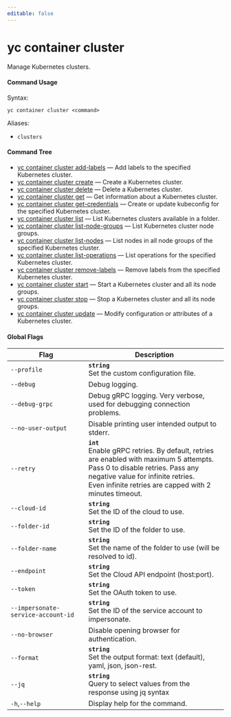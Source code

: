 ```yaml
---
editable: false
---
```


# yc container cluster

Manage Kubernetes clusters.

#### Command Usage

Syntax: 

`yc container cluster <command>`

Aliases: 

- `clusters`

#### Command Tree

- [yc container cluster add-labels](add-labels.md) — Add labels to the specified Kubernetes cluster.
- [yc container cluster create](create.md) — Create a Kubernetes cluster.
- [yc container cluster delete](delete.md) — Delete a Kubernetes cluster.
- [yc container cluster get](get.md) — Get information about a Kubernetes cluster.
- [yc container cluster get-credentials](get-credentials.md) — Create or update kubeconfig for the specified Kubernetes cluster.
- [yc container cluster list](list.md) — List Kubernetes clusters available in a folder.
- [yc container cluster list-node-groups](list-node-groups.md) — List Kubernetes cluster node groups.
- [yc container cluster list-nodes](list-nodes.md) — List nodes in all node groups of the specified Kubernetes cluster.
- [yc container cluster list-operations](list-operations.md) — List operations for the specified Kubernetes cluster.
- [yc container cluster remove-labels](remove-labels.md) — Remove labels from the specified Kubernetes cluster.
- [yc container cluster start](start.md) — Start a Kubernetes cluster and all its node groups.
- [yc container cluster stop](stop.md) — Stop a Kubernetes cluster and all its node groups.
- [yc container cluster update](update.md) — Modify configuration or attributes of a Kubernetes cluster.

#### Global Flags

| Flag | Description |
|----|----|
|`--profile`|<b>`string`</b><br/>Set the custom configuration file.|
|`--debug`|Debug logging.|
|`--debug-grpc`|Debug gRPC logging. Very verbose, used for debugging connection problems.|
|`--no-user-output`|Disable printing user intended output to stderr.|
|`--retry`|<b>`int`</b><br/>Enable gRPC retries. By default, retries are enabled with maximum 5 attempts.<br/>Pass 0 to disable retries. Pass any negative value for infinite retries.<br/>Even infinite retries are capped with 2 minutes timeout.|
|`--cloud-id`|<b>`string`</b><br/>Set the ID of the cloud to use.|
|`--folder-id`|<b>`string`</b><br/>Set the ID of the folder to use.|
|`--folder-name`|<b>`string`</b><br/>Set the name of the folder to use (will be resolved to id).|
|`--endpoint`|<b>`string`</b><br/>Set the Cloud API endpoint (host:port).|
|`--token`|<b>`string`</b><br/>Set the OAuth token to use.|
|`--impersonate-service-account-id`|<b>`string`</b><br/>Set the ID of the service account to impersonate.|
|`--no-browser`|Disable opening browser for authentication.|
|`--format`|<b>`string`</b><br/>Set the output format: text (default), yaml, json, json-rest.|
|`--jq`|<b>`string`</b><br/>Query to select values from the response using jq syntax|
|`-h`,`--help`|Display help for the command.|
